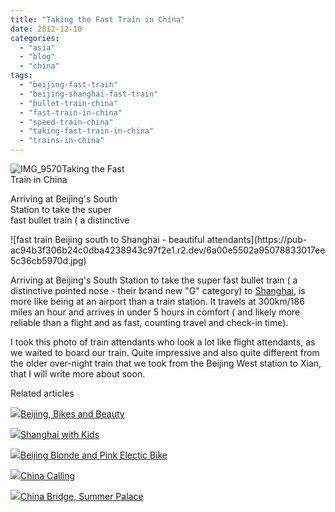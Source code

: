 ```yaml
---
title: "Taking the Fast Train in China"
date: 2012-12-10
categories: 
  - "asia"
  - "blog"
  - "china"
tags: 
  - "beijing-fast-train"
  - "beijing-shanghai-fast-train"
  - "bullet-train-china"
  - "fast-train-in-china"
  - "speed-train-china"
  - "taking-fast-train-in-china"
  - "trains-in-china"
---
```


![IMG_9570](https://pub-ac94b3f306b24c0dba4238943c97f2e1.r2.dev/6a00e5502a95078833017d3e4ea97a970c.jpg)Taking the Fast  
Train in China  
  
Arriving at Beijing's South  
Station to take the super  
fast bullet train ( a distinctive

<!--more--> ![fast train Beijing south to Shanghai - beautiful attendants](https://pub-ac94b3f306b24c0dba4238943c97f2e1.r2.dev/6a00e5502a95078833017ee5c36cb5970d.jpg)  
  
Arriving at Beijing's South Station to take the super fast bullet train ( a distinctive pointed nose - their brand new "G" category) to [Shanghai](http://soultravelers3new.local/2012/12/shanghai-skyline-worlds-best-.html "Shanghai"), is more like being at an airport than a train station. It travels at 300km/186 miles an hour and arrives in under 5 hours in comfort ( and likely more reliable than a flight and as fast, counting travel and check-in time).  
  
  
I took this photo of train attendants who look a lot like flight attendants, as we waited to board our train. Quite impressive and also quite different from the older over-night train that we took from the Beijing West station to Xian, that I will write more about soon.  
  

Related articles

[![](http://i.zemanta.com/126517754_80_80.jpg)](http://soultravelers3new.local/2012/11/beijing-bikes-and-beauty.html)[Beijing, Bikes and Beauty](http://soultravelers3new.local/2012/11/beijing-bikes-and-beauty.html)

[![](http://i.zemanta.com/129131608_80_80.jpg)](http://soultravelers3new.local/2012/11/shanghai-with-kids.html)[Shanghai with Kids](http://soultravelers3new.local/2012/11/shanghai-with-kids.html)

[![](http://i.zemanta.com/128866481_80_80.jpg)](http://soultravelers3new.local/2012/11/beijing-blonde-and-pink-electic-bike.html)[Beijing Blonde and Pink Electic Bike](http://soultravelers3new.local/2012/11/beijing-blonde-and-pink-electic-bike.html)

[![](http://i.zemanta.com/129923404_80_80.jpg)](http://soultravelers3new.local/2012/12/china-calling.html)[China Calling](http://soultravelers3new.local/2012/12/china-calling.html)

[![](http://i.zemanta.com/129469672_80_80.jpg)](http://soultravelers3new.local/2012/12/china-bridge-summer-palace.html)[China Bridge, Summer Palace](http://soultravelers3new.local/2012/12/china-bridge-summer-palace.html)
